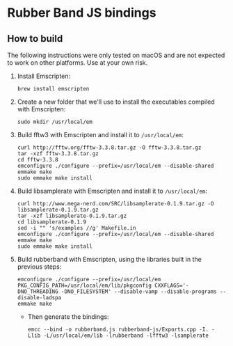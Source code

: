 
# Rubber Band JS bindings

## How to build
The following instructions were only tested on macOS and are not expected to work on other platforms. Use at your own risk.

1. Install Emscripten:
    ```
    brew install emscripten
    ```

1. Create a new folder that we'll use to install the executables compiled with Emscripten:
    ```
    sudo mkdir /usr/local/em
    ```

1. Build fftw3 with Emscripten and install it to `/usr/local/em`:
    ```
    curl http://fftw.org/fftw-3.3.8.tar.gz -O fftw-3.3.8.tar.gz
    tar -xzf fftw-3.3.8.tar.gz
    cd fftw-3.3.8
    emconfigure ./configure --prefix=/usr/local/em --disable-shared
    emmake make
    sudo emmake make install
    ```

1. Build libsamplerate with Emscripten and install it to `/usr/local/em`:
    ```
    curl http://www.mega-nerd.com/SRC/libsamplerate-0.1.9.tar.gz -O libsamplerate-0.1.9.tar.gz
    tar -xzf libsamplerate-0.1.9.tar.gz
    cd libsamplerate-0.1.9
    sed -i "" 's/examples //g' Makefile.in
    emconfigure ./configure --prefix=/usr/local/em --disable-shared
    emmake make
    sudo emmake make install
    ```

1. Build rubberband with Emscripten, using the libraries built in the previous steps:
    ```
    emconfigure ./configure --prefix=/usr/local/em PKG_CONFIG_PATH=/usr/local/em/lib/pkgconfig CXXFLAGS='-DNO_THREADING -DNO_FILESYSTEM' --disable-vamp --disable-programs --disable-ladspa
    emmake make
    ```
    + Then generate the bindings:
        ```
        emcc --bind -o rubberband.js rubberband-js/Exports.cpp -I. -Llib -L/usr/local/em/lib -lrubberband -lfftw3 -lsamplerate
        ```

